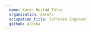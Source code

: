 ```yaml
---
  name: Karen Rustad Tölva
  organization: AeroFS
  occupation_title: Software Engineer
  github: aldeka
---
```

